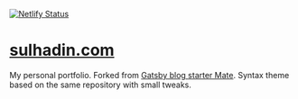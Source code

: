 [![Netlify Status](https://api.netlify.com/api/v1/badges/e80ddc7d-5e16-4069-b133-c57e85f11223/deploy-status)](https://app.netlify.com/sites/sulhadin/deploys)

# [sulhadin.com](http://sulhadin.com/)

My personal portfolio. Forked from [Gatsby blog starter Mate](https://github.com/EmaSuriano/gatsby-starter-mate). Syntax theme based on the same repository with small tweaks.
